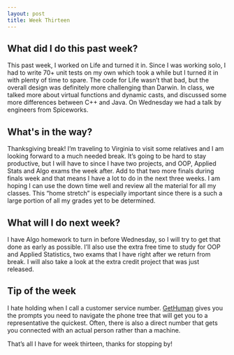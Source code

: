 ```yaml
---
layout: post
title: Week Thirteen
---
```


## What did I do this past week? ##

This past week, I worked on Life and turned it in. Since I was working solo, I had to write 70+ unit tests on my own which took a while but I turned it in with plenty of time to spare. The code for Life wasn’t that bad, but the overall design was definitely more challenging than Darwin. In class, we talked more about virtual functions and dynamic casts, and discussed some more differences between C++ and Java. On Wednesday we had a talk by engineers from Spiceworks.

## What's in the way? ##

Thanksgiving break! I’m traveling to Virginia to visit some relatives and I am looking forward to a much needed break. It’s going to be hard to stay productive, but I will have to since I have two projects, and OOP, Applied Stats and Algo exams the week after. Add to that two more finals during finals week and that means I have a lot to do in the next three weeks. I am hoping I can use the down time well and review all the material for all my classes. This “home stretch” is especially important since there is a such a large portion of all my grades yet to be determined.

## What will I do next week? ##

I have Algo homework to turn in before Wednesday, so I will try to get that done as early as possible. I’ll also use the extra free time to study for OOP and Applied Statistics, two exams that I have right after we return from break. I will also take a look at the extra credit project that was just released. 

## Tip of the week ##

I hate holding when I call a customer service number. [GetHuman](https://gethuman.com/) gives you the prompts you need to navigate the phone tree that will get you to a representative the quickest. Often, there is also a direct number that gets you connected with an actual person rather than a machine.

That’s all I have for week thirteen, thanks for stopping by!

